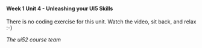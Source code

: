 #### Week 1 Unit 4 - Unleashing your UI5 Skills ####

There is no coding exercise for this unit. Watch the video, sit back, and relax :-)

*The ui52 course team*


